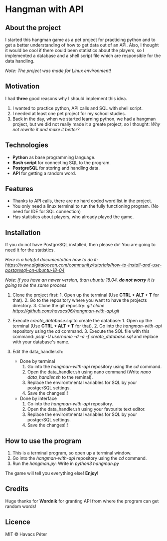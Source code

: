 # Hangman with API

## About the project

I started this hangman game as a pet project for practicing python and to get a better understanding of how to get data out of an API. Also, I thought it would be cool if there could been statistics about the players, so I implemented a database and a shell script file which are responsible for the data handling.

*Note: The project was made for Linux environment!*

## Motivation

I had __three__ good reasons why I should implement this idea.

1. I wanted to practice python, API calls and SQL with shell script.
2. I needed at least one pet project for my school studies.
3. Back in the day, when we started learning python, we had a hangman project, but we did not really made it a greate project, so I thought: *Why not rewrite it and make it better?* 

## Technologies

* __Python__ as base programming language.
* __Bash script__ for connecting SQL to the program.
* __PostgreSQL__ for storing and handling data.
* __API__ for getting a random word.

## Features

* Thanks to API calls, there are no hard coded word list in the project.
* You only need a linux terminal to run the fully functioning program. (No need for IDE for SQL connection)
* Has statistics about players, who already played the game.

## Installation

If you do not have PostgreSQL installed, then please do! You are going to need it for the statistics. 

*Here is a helpful documentation how to do it: https://www.digitalocean.com/community/tutorials/how-to-install-and-use-postgresql-on-ubuntu-18-04*

*Note: If you have an newer version, than ubuntu 18.04. __do not worry__ it is going to be the same process*

1. Clone the project first:
        1. Open up the terminal (Use __CTRL + ALT + T__ for that).
        2. Go to the repository where you want to have the projects directory.
        3. Clone the git repositry: *git clone https://github.com/havacs96/hangman-with-api.git*

2. Execute *create_database.sql* to create the database:
        1. Open up the terminal (Use __CTRL + ALT + T__ for that).
        2. Go into the *hangman-with-api* repository using the *cd* command.
        3. Execute the SQL file with this command: *psql -U username -d <myDataBase> -a -f create_database.sql* and replace <myDataBase> with your database's name.
	
3. Edit the data_handler.sh:
	* Done by terminal
		1. Go into the *hangman-with-api* repository using the *cd* command.
		2. Open the data_handler.sh using nano command (Write *nano data_handler.sh* to the reminal).
		3. Replace the environtmental variables for SQL by your postgerSQL settings.
		4. Save the changes!!!
	* Done by interface
		1. Go into the *hangman-with-api* repository.
		2. Open the data_handler.sh using your favourite text editor.
		3. Replace the environtmental variables for SQL by your postgerSQL settings.
		4. Save the changes!!!
	
## How to use the program

1. This is a terminal program, so open up a terminal window.
2. Go into the *hangman-with-api* repository using the *cd* command.
3. Run the *hangman.py*: Write in *python3 hangman.py*

The game will tell you everything else! __Enjoy!__

## Credits

Huge thanks for __Wordnik__ for granting API from where the program can get random words!

## Licence

MIT © Havacs Péter
